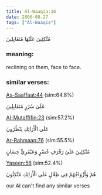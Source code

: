 ```yaml
---
title: Al-Waaqia:16
date: 2006-08-27
tags: ["Al-Waaqia"]
---
```

مُتَّكِئِينَ عَلَيْهَا مُتَقَابِلِينَ
### meaning: 
reclining on them, face to face.
### similar verses: 

[As-Saaffaat:44](/37/44) (sim:64.8%)

عَلَىٰ سُرُرٍ مُتَقَابِلِينَ

[Al-Mutaffifin:23](/83/23) (sim:57.2%)

عَلَى الْأَرَائِكِ يَنْظُرُونَ

[Ar-Rahmaan:76](/55/76) (sim:55.5%)

مُتَّكِئِينَ عَلَىٰ رَفْرَفٍ خُضْرٍ وَعَبْقَرِيٍّ حِسَانٍ

[Yaseen:56](/36/56) (sim:52.4%)

هُمْ وَأَزْوَاجُهُمْ فِي ظِلَالٍ عَلَى الْأَرَائِكِ مُتَّكِئُونَ

our AI can't find any similar verses
